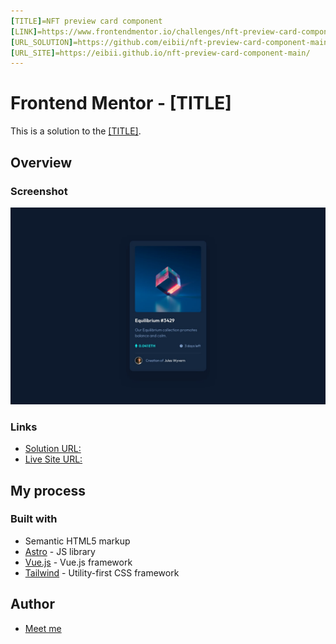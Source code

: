 ```yaml
---
[TITLE]=NFT preview card component
[LINK]=https://www.frontendmentor.io/challenges/nft-preview-card-component-SbdUL_w0U/hub
[URL_SOLUTION]=https://github.com/eibii/nft-preview-card-component-main/
[URL_SITE]=https://eibii.github.io/nft-preview-card-component-main/
---
```


# Frontend Mentor - [TITLE]

This is a solution to the [[TITLE]]([LINK]).

## Overview

### Screenshot

![](./screenshot.jpg)

### Links

- [Solution URL:]([URL_SOLUTION])
- [Live Site URL:]([URL_SITE])

## My process

### Built with

- Semantic HTML5 markup
- [Astro](https://astro.build/) - JS library
- [Vue.js](https://vuejs.org/) - Vue.js framework
- [Tailwind](https://tailwindcss.com/) - Utility-first CSS framework

## Author

- [Meet me](https://ercdev.com.br/)
